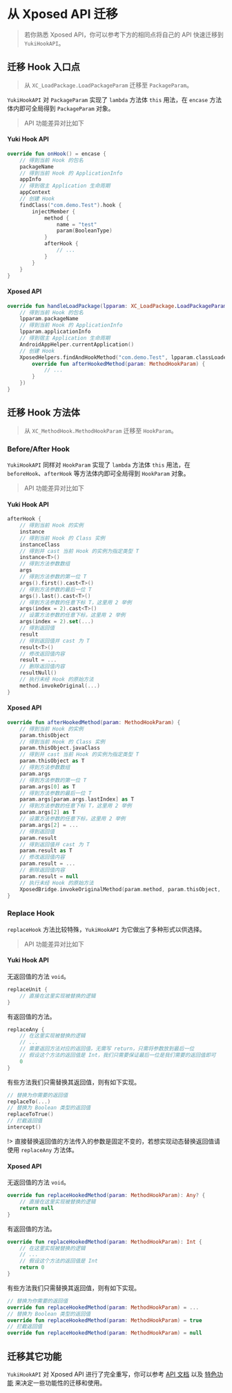 # 从 Xposed API 迁移

> 若你熟悉 Xposed API，你可以参考下方的相同点将自己的 API 快速迁移到 `YukiHookAPI`。

## 迁移 Hook 入口点

> 从 `XC_LoadPackage.LoadPackageParam` 迁移至 `PackageParam`。

`YukiHookAPI` 对 `PackageParam` 实现了 `lambda` 方法体 `this` 用法，在 `encase` 方法体内即可全局得到 `PackageParam` 对象。

> API 功能差异对比如下

<!-- tabs:start -->

#### **Yuki Hook API**

```kotlin
override fun onHook() = encase {
    // 得到当前 Hook 的包名
    packageName
    // 得到当前 Hook 的 ApplicationInfo
    appInfo
    // 得到宿主 Application 生命周期
    appContext
    // 创建 Hook
    findClass("com.demo.Test").hook {
        injectMember {
            method {
                name = "test"
                param(BooleanType)
            }
            afterHook {
                // ...
            }
        }
    }
}
```

#### **Xposed API**

```kotlin
override fun handleLoadPackage(lpparam: XC_LoadPackage.LoadPackageParam) {
    // 得到当前 Hook 的包名
    lpparam.packageName
    // 得到当前 Hook 的 ApplicationInfo
    lpparam.applicationInfo
    // 得到宿主 Application 生命周期
    AndroidAppHelper.currentApplication()
    // 创建 Hook
    XposedHelpers.findAndHookMethod("com.demo.Test", lpparam.classLoader, "test", Boolean::class.java, object : XC_MethodHook() {
        override fun afterHookedMethod(param: MethodHookParam) {
            // ...
        }
    })
}
```

<!-- tabs:end -->

## 迁移 Hook 方法体

> 从 `XC_MethodHook.MethodHookParam` 迁移至 `HookParam`。

### Before/After Hook

`YukiHookAPI` 同样对 `HookParam` 实现了 `lambda` 方法体 `this` 用法，在 `beforeHook`、`afterHook` 等方法体内即可全局得到 `HookParam` 对象。

> API 功能差异对比如下

<!-- tabs:start -->

#### **Yuki Hook API**

```kotlin
afterHook {
    // 得到当前 Hook 的实例
    instance
    // 得到当前 Hook 的 Class 实例
    instanceClass
    // 得到并 cast 当前 Hook 的实例为指定类型 T
    instance<T>()
    // 得到方法参数数组
    args
    // 得到方法参数的第一位 T
    args().first().cast<T>()
    // 得到方法参数的最后一位 T
    args().last().cast<T>()
    // 得到方法参数的任意下标 T，这里用 2 举例
    args(index = 2).cast<T>()
    // 设置方法参数的任意下标，这里用 2 举例
    args(index = 2).set(...)
    // 得到返回值
    result
    // 得到返回值并 cast 为 T
    result<T>()
    // 修改返回值内容
    result = ...
    // 删除返回值内容
    resultNull()
    // 执行未经 Hook 的原始方法
    method.invokeOriginal(...)
}
```

#### **Xposed API**

```kotlin
override fun afterHookedMethod(param: MethodHookParam) {
    // 得到当前 Hook 的实例
    param.thisObject
    // 得到当前 Hook 的 Class 实例
    param.thisObject.javaClass
    // 得到并 cast 当前 Hook 的实例为指定类型 T
    param.thisObject as T
    // 得到方法参数数组
    param.args
    // 得到方法参数的第一位 T
    param.args[0] as T
    // 得到方法参数的最后一位 T
    param.args[param.args.lastIndex] as T
    // 得到方法参数的任意下标 T，这里用 2 举例
    param.args[2] as T
    // 设置方法参数的任意下标，这里用 2 举例
    param.args[2] = ...
    // 得到返回值
    param.result
    // 得到返回值并 cast 为 T
    param.result as T
    // 修改返回值内容
    param.result = ...
    // 删除返回值内容
    param.result = null
    // 执行未经 Hook 的原始方法
    XposedBridge.invokeOriginalMethod(param.method, param.thisObject, ...)
}
```

<!-- tabs:end -->

### Replace Hook

`replaceHook` 方法比较特殊，`YukiHookAPI` 为它做出了多种形式以供选择。

> API 功能差异对比如下

<!-- tabs:start -->

#### **Yuki Hook API**

无返回值的方法 `void`。

```kotlin
replaceUnit {
    // 直接在这里实现被替换的逻辑
}
```

有返回值的方法。

```kotlin
replaceAny {
    // 在这里实现被替换的逻辑
    // ...
    // 需要返回方法对应的返回值，无需写 return，只需将参数放到最后一位
    // 假设这个方法的返回值是 Int，我们只需要保证最后一位是我们需要的返回值即可
    0
}
```

有些方法我们只需替换其返回值，则有如下实现。

```kotlin
// 替换为你需要的返回值
replaceTo(...)
// 替换为 Boolean 类型的返回值
replaceToTrue()
// 拦截返回值
intercept()
```

!> 直接替换返回值的方法传入的参数是固定不变的，若想实现动态替换返回值请使用 `replaceAny` 方法体。

#### **Xposed API**

无返回值的方法 `void`。

```kotlin
override fun replaceHookedMethod(param: MethodHookParam): Any? {
    // 直接在这里实现被替换的逻辑
    return null
}
```

有返回值的方法。

```kotlin
override fun replaceHookedMethod(param: MethodHookParam): Int {
    // 在这里实现被替换的逻辑
    // ...
    // 假设这个方法的返回值是 Int
    return 0
}
```

有些方法我们只需替换其返回值，则有如下实现。

```kotlin
// 替换为你需要的返回值
override fun replaceHookedMethod(param: MethodHookParam) = ...
// 替换为 Boolean 类型的返回值
override fun replaceHookedMethod(param: MethodHookParam) = true
// 拦截返回值
override fun replaceHookedMethod(param: MethodHookParam) = null
```

<!-- tabs:end -->

## 迁移其它功能

`YukiHookAPI` 对 Xposed API 进行了完全重写，你可以参考 [API 文档](api/home) 以及 [特色功能](guide/special-feature) 来决定一些功能性的迁移和使用。